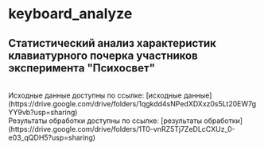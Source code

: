 # keyboard_analyze
## Статистический анализ характеристик клавиатурного почерка участников эксперимента "Психосвет"

<br>
Исходные данные доступны по ссылке: [исходные данные](https://drive.google.com/drive/folders/1qgkdd4sNPedXDXxz0s5Lt20EW7gYY9vb?usp=sharing) <br>
Результаты обработки доступны по ссылке: [результаты обработки](https://drive.google.com/drive/folders/1T0-vnRZ5Tj7ZeDLcCXUz_0-e03_qQDH5?usp=sharing)

